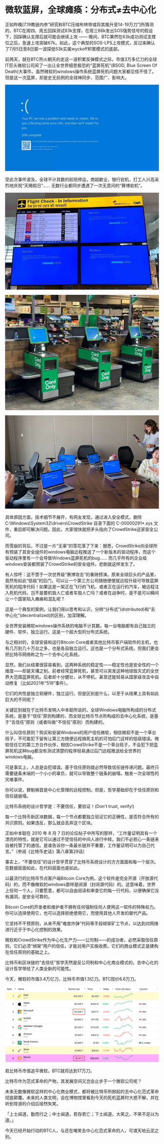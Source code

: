 # 微软蓝屏，全球瘫痪：分布式≠去中心化

正如昨晚[7.19教链内参“研究称BTC压缩布林带或将其推升至14-19万刀”]所猜测的，BTC在周四、周五回踩测试63k支撑，在周三66k发出SOS强势信号的假设下，回踩确认支撑后就可能会继续上攻 —— 晚间，BTC果然在63k成功测试支撑位之后，急速上攻突破67k。如此，这个典型的SOS-LPS上攻模式，反过来确认了7月5日至8日那一波探低53k实属wyckoff积累模式的底部。

前两天，就在BTC热火朝天的走这一波积累反弹模式之际，市值3万多亿刀的全球IT巨头微软公司闹了一出让全世界细思极恐的“蓝屏死机”(BSOD, Blue Screen Of Death)大事件。虽然微软的windows操作系统蓝屏死机问题大家都见怪不怪了。但是这一次蓝屏，却是史无前例的全球神同步、范围广、影响大。

![](2024-07-20-A01.jpeg)

受此次事件波及，全球不计其数的航班停运，商超歇业，银行宕机，打工人兴高采烈地庆祝“天赐假日”…… 无数行业都同步遭遇了一次无意间的“赛博宕机”。

![](2024-07-20-A02.jpeg)

![](2024-07-20-A03.jpeg)

![](2024-07-20-A04.jpeg)

具体原因方面，技术细节不展开，有网友发现，通过进入安全模式，删除 C:\Windows\System32\drivers\CrowdStrike 目录下面的 C-00000291\*.sys 文件，重启即可解决问题。因此，大家很快就把矛头指向了CrowdStrike这家安全公司。

而雪崩的背后，不过是一片“无辜”的雪花落了下来：据悉，CrowdStrike向全球所有预装了其安全组件的windows电脑远程推送了一个新版本的驱动程序，而这个驱动程序里有一个会导致Windows蓝屏死机的bug…… 而几乎所有的企业级windows安装都预装了CrowdStrike的安全组件。悲剧就这样发生了。

有人惊呼：这不啻于一次世界级“赛博攻击”的重磅预演。原来全球巨头的产品里，竟然有如此“低级”的后门，可以让一个第三方公司随随便便就远程升级可导致蓝屏死机的程序代码！如果这是一架正在飞行的飞机，或者正在运行的汽车，被远程注入死机代码，岂不是要机毁人亡或者车毁人亡吗？或者在战争时，是不是可以瞬间让一个国家陷入瘫痪和混乱呢？

这是一个典型的案例，让我们得以思考和认识，分辨“分布式”(distributed)和“去中心化”(decentralized)的区别，加深理解。

全世界安装微软windows操作系统的电脑不计其数。每一台电脑都有自己独立的硬件、软件，独立运行。这是一个超大型的分布式系统。

与之相对的，全球安装和运行Bitcoin Core或者其他比特币客户端软件的主机，也有几万到几十万台之多，也是各自独立运行。这也是一个分布式系统。但我们更会把比特币网络称之为一个去中心化系统。

显然，我们从结果很容易看到，这两种系统的稳定性——稳定性也是安全性的一个维度——却是天壤之别。前者经常蓝屏死机，甚至可以突发这种地球毁灭式的全世界大范围蓝屏死机。后者却十分健壮，从不停机，甚至还能轻易从国家级攻击中自动修复（比如2021年“519”事件）。

它们的共性是独立软硬件，独立运行。但是区别是什么，以至于从结果上具有如此巨大的不同呢？

关键区别就在于比特币发明人中本聪所说的，全球Windows电脑所构成的分布式系统，是基于“信任”原则构建的，而全球比特币节点所构成的去中心化系统，是基于“去信任”原则（或者叫做“不信任”原则）而构建的。

什么叫信任原则？购买和安装Windows的用户信任微软，相信微软不是一个草台班子，不可能犯下留有让第三方随便远程搞死主机的可怕后门这样的低级错误。微软信任它的第三方合作伙伴，相信CrowdStrike不是一个草台班子，不会犯下把蓝屏死机这种bug都没有测试清楚的程序轻易通过后门远程推送给全世界的windows电脑。

可是事实上，人总是会犯错误。基于信任原则就必然导致信任链传递问题。最终只需要链条末端的一个小小的辜负，就可以导致整个链条的崩塌，触发一次全球性的灾难事件。

你可以说，罪魁祸首是中心化管理的远程控制。但是，哲学基础却在于信任原则和信任链崩塌。

比特币系统的设计哲学是：不要信任，要验证！(Don't trust, verify!)

每一个比特币新区块数据，每一个节点都要独立验证它的正确性，是否符合所有的共识原则。如果违反，那么就会丢弃这个区块。

正如中本聪在 2010 年 8 月 7 日的论坛帖子中所写的那样，“工作量证明具有一个漂亮的特性，就是它可以通过不受信任的中间人进行中转。我们不必担心一条链来自被托管了的通信。是谁告诉你一条最长链并不重要，工作量证明可以为自己代言。”（参阅《比特币史话》第八章第29话）

事实上，“不要信任”的设计哲学贯穿了比特币系统设计的方方面面和每一个层次。在数据层面如此，在代码层面也是如此。

以最流行的比特币节点客户端Bitcoin Core为例。这个软件是完全开源（开放源代码）的，而不像微软的windows那样是闭源（封闭源代码）的。这意味着，世界上任何一个人，只要愿意，都可以自由阅读和审查它的每一行代码，以便确保它没有漏洞，是安全可靠的。

Bitcoin Core的开发者和维护者不拥有任何强制任何人使用这一软件的特殊权力。你可以选择使用它，也可以选择拒绝使用它，而使用其他人开发的替代产品。

它坚持不干预原则，从来不用“难度炸弹”代码等手段绑架矿工节点，以达到对网络进行近乎于中心化控制的效果。

微软和CrowdStrike作为中心化生产力——公司制——的成功者，必然采取信任原则，它们必须“绑架”用户的信任，才能对用户实施收费。它们的商业模式正是建构在信任原则的基础之上。

比特币和区块链的“去信任”哲学天然是反公司制和中心化商业模式的，去中心化的设计哲学带给了人类全新的可能性。

今天，微软的市值3.4万亿刀，比特币市值1.3亿刀。BTC现价6.6万刀。

![](2024-07-20-A05.png)

若比特币市值追平微软，BTC就将达到17万刀。

比特币作为范式革命的产物，其发展空间又岂会止步于一个微软公司呢？

未来无数像微软这样的中心化商业模式，都将被比特币所掀起的去中心化范式革命彻底颠覆。未来的人类文明，会在博物馆里看到今天的死机蓝屏时大惑不解，并在听到导游的介绍后哑然失笑。

「上士闻道，勤而行之；中士闻道，若存若亡；下士闻道，大笑之。不笑不足以为道。」

今天已经开始行动的BTC人，与还在嘲笑去中心化范式革命的人，可谓天地云泥之别。
